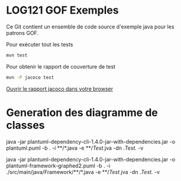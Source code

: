 # LOG121 GOF Exemples

Ce Git contient un ensemble de code source d'exemple java pour les patrons GOF.

Pour exécuter tout les tests
```bash
mvn test 
```

Pour obtenir le rapport de couverture de test
```bash
mvn -P jacoco test
```
[Ouvrir le rapport jacoco dans votre browser](./target/jacoco/site/../../site/jacoco/index.html)



# Generation des diagramme de classes
 java -jar plantuml-dependency-cli-1.4.0-jar-with-dependencies.jar -o plantuml.puml -b . -i **/*.java -e **/*Test*.jva -dn .*Test.* -v


  java -jar plantuml-dependency-cli-1.4.0-jar-with-dependencies.jar -o plantuml-framework-graphed2.puml -b . -i ./src/main/java/Framework/**/*.java -e **/*Test*.jva -dn .*Test.* -v